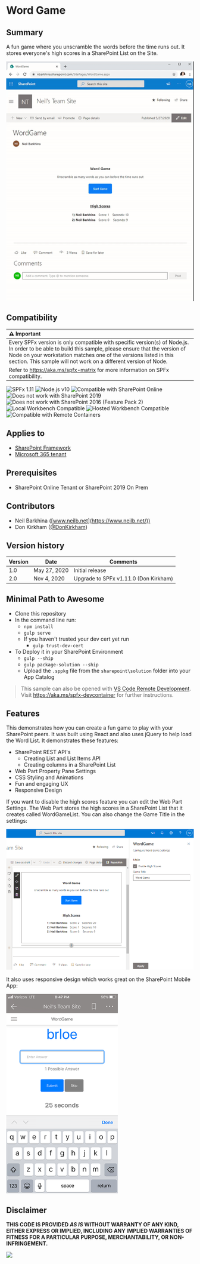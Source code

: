 # Word Game
## Summary

A fun game where you unscramble the words before the time runs out. It stores everyone's high scores in a SharePoint List on the Site.

![Word Game Preview](./assets/preview.gif)


## Compatibility

| :warning: Important          |
|:---------------------------|
| Every SPFx version is only compatible with specific version(s) of Node.js. In order to be able to build this sample, please ensure that the version of Node on your workstation matches one of the versions listed in this section. This sample will not work on a different version of Node.|
|Refer to <https://aka.ms/spfx-matrix> for more information on SPFx compatibility.   |

![SPFx 1.11](https://img.shields.io/badge/SPFx-1.11.0-green.svg) 
![Node.js v10](https://img.shields.io/badge/Node.js-v10-green.svg) 
![Compatible with SharePoint Online](https://img.shields.io/badge/SharePoint%20Online-Compatible-green.svg)
![Does not work with SharePoint 2019](https://img.shields.io/badge/SharePoint%20Server%202019-Incompatible-red.svg)
![Does not work with SharePoint 2016 (Feature Pack 2)](https://img.shields.io/badge/SharePoint%20Server%202016%20(Feature%20Pack%202)-Incompatible-red.svg "SharePoint Server 2016 Feature Pack 2 requires SPFx 1.1")
![Local Workbench Compatible](https://img.shields.io/badge/Local%20Workbench-Compatible-green.svg)
![Hosted Workbench Compatible](https://img.shields.io/badge/Hosted%20Workbench-Compatible-green.svg)
![Compatible with Remote Containers](https://img.shields.io/badge/Remote%20Containers-Compatible-green.svg)

## Applies to

* [SharePoint Framework](https://learn.microsoft.com/sharepoint/dev/spfx/sharepoint-framework-overview)
* [Microsoft 365 tenant](https://learn.microsoft.com/sharepoint/dev/spfx/set-up-your-development-environment)


## Prerequisites

- SharePoint Online Tenant or SharePoint 2019 On Prem

## Contributors

* Neil Barkhina ([www.neilb.net](https://www.neilb.net/))
* Don Kirkham ([@DonKirkham](https://twitter.com/DonKirkham/))

## Version history

Version|Date|Comments
-------|----|--------
1.0|May 27, 2020|Initial release
2.0|Nov 4, 2020|Upgrade to SPFx v1.11.0 (Don Kirkham)


## Minimal Path to Awesome

* Clone this repository
* In the command line run:
  * `npm install`
  * `gulp serve`
  * If you haven't trusted your dev cert yet run
    * `gulp trust-dev-cert`
* To Deploy it in your SharePoint Environment
  * `gulp --ship`
  * `gulp package-solution --ship`
  * Upload the `.sppkg` file from the `sharepoint\solution` folder into your App Catalog

>  This sample can also be opened with [VS Code Remote Development](https://code.visualstudio.com/docs/remote/remote-overview). Visit https://aka.ms/spfx-devcontainer for further instructions.

## Features

This demonstrates how you can create a fun game to play with your SharePoint peers. It was built using React and also uses jQuery to help load the Word List. It demonstrates these features:

- SharePoint REST API's
  - Creating List and List Items API
  - Creating columns in a SharePoint List
- Web Part Property Pane Settings
- CSS Styling and Animations
- Fun and engaging UX
- Responsive Design


If you want to disable the high scores feature you can edit the Web Part Settings. The Web Part stores the high scores in a SharePoint List that it creates called WordGameList. You can also change the Game Title in the settings:

![Settings](./assets/settings.PNG)

It also uses responsive design which works great on the SharePoint Mobile App:

![Mobile](./assets/wordgame_mobile.png)


## Disclaimer

**THIS CODE IS PROVIDED *AS IS* WITHOUT WARRANTY OF ANY KIND, EITHER EXPRESS OR IMPLIED, INCLUDING ANY IMPLIED WARRANTIES OF FITNESS FOR A PARTICULAR PURPOSE, MERCHANTABILITY, OR NON-INFRINGEMENT.**

<img src="https://m365-visitor-stats.azurewebsites.net/sp-dev-fx-webparts/samples/react-word-game" />
